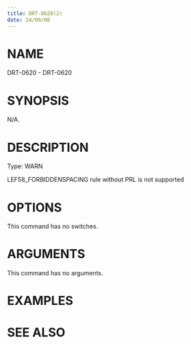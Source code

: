 ```yaml
---
title: DRT-0620(2)
date: 24/09/08
---
```


# NAME

DRT-0620 - DRT-0620

# SYNOPSIS

N/A.

# DESCRIPTION

Type: WARN

LEF58_FORBIDDENSPACING rule without PRL is not supported

# OPTIONS

This command has no switches.

# ARGUMENTS

This command has no arguments.

# EXAMPLES

# SEE ALSO
